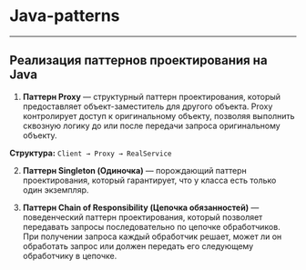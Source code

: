 # Java-patterns
<hr>

## Реализация паттернов проектирования на Java

1) <b>Паттерн Proxy</b> — структурный паттерн проектирования, который предоставляет объект-заместитель для другого объекта. Proxy контролирует доступ к оригинальному объекту, позволяя выполнить сквозную логику до или после передачи запроса оригинальному объекту.

<strong>Структура:</strong> ```Client → Proxy → RealService```

2) <b>Паттерн Singleton (Одиночка)</b> — порождающий паттерн проектирования, который гарантирует, что у класса есть только один экземпляр.


3) <b>Паттерн Chain of Responsibility (Цепочка обязанностей)</b> — поведенческий паттерн проектирования, который позволяет передавать запросы последовательно по цепочке обработчиков. При получении запроса каждый обработчик решает, может ли он обработать запрос или должен передать его следующему обработчику в цепочке.